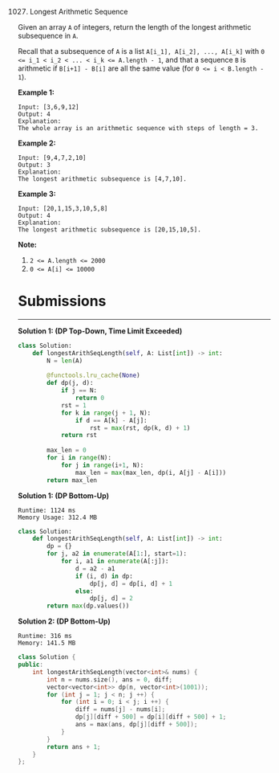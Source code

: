 1027. Longest Arithmetic Sequence

Given an array `A` of integers, return the length of the longest arithmetic subsequence in `A`.

Recall that a subsequence of `A` is a list `A[i_1], A[i_2], ..., A[i_k]` with `0 <= i_1 < i_2 < ... < i_k <= A.length - 1`, and that a sequence `B` is arithmetic if `B[i+1] - B[i]` are all the same value (for `0 <= i < B.length - 1`).

 

**Example 1:**

```
Input: [3,6,9,12]
Output: 4
Explanation: 
The whole array is an arithmetic sequence with steps of length = 3.
```

**Example 2:**

```
Input: [9,4,7,2,10]
Output: 3
Explanation: 
The longest arithmetic subsequence is [4,7,10].
```

**Example 3:**

```
Input: [20,1,15,3,10,5,8]
Output: 4
Explanation: 
The longest arithmetic subsequence is [20,15,10,5].
```

**Note:**

1. `2 <= A.length <= 2000`
1. `0 <= A[i] <= 10000`

# Submissions
---
**Solution 1: (DP Top-Down, Time Limit Exceeded)**
```python
class Solution:
    def longestArithSeqLength(self, A: List[int]) -> int:
        N = len(A)
        
        @functools.lru_cache(None)
        def dp(j, d):
            if j == N:
                return 0
            rst = 1
            for k in range(j + 1, N):
                if d == A[k] - A[j]:
                    rst = max(rst, dp(k, d) + 1)
            return rst
        
        max_len = 0
        for i in range(N):
            for j in range(i+1, N):
                max_len = max(max_len, dp(i, A[j] - A[i]))
        return max_len
```

**Solution 1: (DP Bottom-Up)**
```
Runtime: 1124 ms
Memory Usage: 312.4 MB
```
```python
class Solution:
    def longestArithSeqLength(self, A: List[int]) -> int:
        dp = {}
        for j, a2 in enumerate(A[1:], start=1):
            for i, a1 in enumerate(A[:j]):
                d = a2 - a1
                if (i, d) in dp:
                    dp[j, d] = dp[i, d] + 1
                else:
                    dp[j, d] = 2
        return max(dp.values())
```

**Solution 2: (DP Bottom-Up)**
```
Runtime: 316 ms
Memory: 141.5 MB
```
```c++
class Solution {
public:
    int longestArithSeqLength(vector<int>& nums) {
        int n = nums.size(), ans = 0, diff;
        vector<vector<int>> dp(n, vector<int>(1001));
        for (int j = 1; j < n; j ++) {
            for (int i = 0; i < j; i ++) {
                diff = nums[j] - nums[i];
                dp[j][diff + 500] = dp[i][diff + 500] + 1;
                ans = max(ans, dp[j][diff + 500]);
            }
        }
        return ans + 1;
    }
};
```
